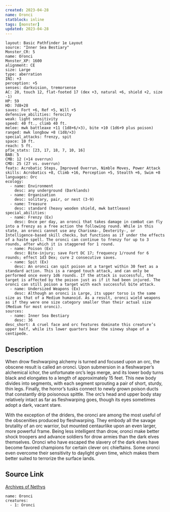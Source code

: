 ```yaml
---
created: 2023-04-28
name: Oronci
statblock: inline
tags: [monster]
updated: 2023-04-28
---
```

```statblock
layout: Basic Pathfinder 1e Layout
source: "Inner Sea Bestiary"
Monster_CR: 5
name: Oronci
Monster_XP: 1600
alignment: CE
size: Large
type: aberration
INI: +3
perception: +5
senses: darkvision, tremorsense
AC: 20, touch 12, flat-footed 17 (dex +3, natural +6, shield +2, size -1)
HP: 59
HD: 7d8+28
saves: Fort +6, Ref +5, Will +5
defensive_abilities: ferocity
weak: light sensitivity
speed: 40 ft., climb 40 ft.
melee: mwk battleaxe +11 (1d8+6/×3), bite +10 (1d6+9 plus poison)
ranged: mwk longbow +8 (1d8/×3)
special_attacks: frenzy, spit
space: 10 ft.
reach: 5 ft.
pf1e_stats: [23, 17, 18, 7, 10, 16]
BAB: 5
CMB: 12 (+14 overrun)
CMD: 25 (27 vs. overrun)
feats: Acrobatic Steps, Improved Overrun, Nimble Moves, Power Attack
skills: Acrobatics +8, Climb +16, Perception +5, Stealth +6, Swim +8
languages: Orc
ecology:
  - name: Environment
    desc: any underground (Darklands)
  - name: Organisation
    desc: solitary, pair, or nest (3-9)
  - name: Treasure
    desc: standard (heavy wooden shield, mwk battleaxe)
special_abilities:
  - name: Frenzy (Ex)
    desc: Once per day, an oronci that takes damage in combat can fly into a frenzy as a free action the following round. While in this state, an oronci cannot use any Charisma-, Dexterity-, or Intelligence-based skill checks, but functions as if under the effects of a haste spell. The oronci can continue to frenzy for up to 3 rounds, after which it is staggered for 1 round.
  - name: Poison (Ex)
    desc: Bite-injury; save Fort DC 17; frequency 1/round for 6 rounds; effect 1d3 Dex; cure 2 consecutive saves.
  - name: Spit (Ex)
    desc: An oronci can spit poison at a target within 30 feet as a standard action. This is a ranged touch attack, and can only be performed once every 1d6 rounds. If the attack is successful, the target is affected by the poison just as if it had been injured. The oronci can still poison a target with each successful bite attack.
  - name: Undersized Weapons (Ex)
    desc: Although an oronci is Large, its upper torso is the same size as that of a Medium humanoid. As a result, oronci wield weapons as if they were one size category smaller than their actual size (Medium for most oronci).
sources:
  - name: Inner Sea Bestiary
    desc: 36
desc_short: A cruel face and orc features dominate this creature’s upper half, while its lower quarters bear the sinewy shape of a centipede.
```
## Description
When drow fleshwarping alchemy is turned and focused upon an orc, the obscene result is called an oronci. Upon submersion in a fleshwarper’s alchemical ichor, the unfortunate orc’s legs merge, and its lower body turns black and elongates to a length of approximately 15 feet. This new body divides into segments, with each segment sprouting a pair of short, sturdy, thin legs. Finally, the horror’s tusks connect to newly grown poison ducts that constantly drip poisonous spittle. The orc’s head and upper body stay relatively intact as far as fleshwarping goes, though its eyes sometimes adopt a dark, vacant stare.

With the exception of the driders, the oronci are among the most useful of the obscenities produced by fleshwarping. They embody all the savage brutality of an orc warrior, but mounted centaurlike upon an even larger, more powerful frame. Being less intelligent than drow, oronci make better shock troopers and advance soldiers for drow armies than the dark elves themselves. Oronci who have escaped the slavery of the dark elves have become favored champions for certain clever orc chieftains. Some oronci even overcome their sensitivity to daylight given time, which makes them better suited to terrorize the surface lands.
## Source Link
[Archives of Nethys](https://aonprd.com/MonsterDisplay.aspx?ItemName=Oronci)
```encounter-table
name: Oronci
creatures:
  - 1: Oronci
```
